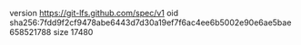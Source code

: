 version https://git-lfs.github.com/spec/v1
oid sha256:7fdd9f2cf9478abe6443d7d30a19ef7f6ac4ee6b5002e90e6ae5bae658521788
size 17480
